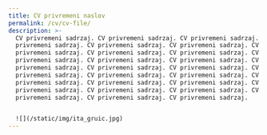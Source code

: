 ```yaml
---
title: CV privremeni naslov
permalink: /cv/cv-file/
description: >-
  CV privremeni sadrzaj. CV privremeni sadrzaj. CV privremeni sadrzaj. CV
  privremeni sadrzaj. CV privremeni sadrzaj. CV privremeni sadrzaj. CV
  privremeni sadrzaj. CV privremeni sadrzaj. CV privremeni sadrzaj. CV
  privremeni sadrzaj. CV privremeni sadrzaj. CV privremeni sadrzaj. CV
  privremeni sadrzaj. CV privremeni sadrzaj. CV privremeni sadrzaj. CV
  privremeni sadrzaj. CV privremeni sadrzaj. CV privremeni sadrzaj. CV
  privremeni sadrzaj. CV privremeni sadrzaj. CV privremeni sadrzaj. CV
  privremeni sadrzaj. CV privremeni sadrzaj. CV privremeni sadrzaj. CV
  privremeni sadrzaj. CV privremeni sadrzaj. CV privremeni sadrzaj. 


  ![](/static/img/ita_gruic.jpg)
---
```

